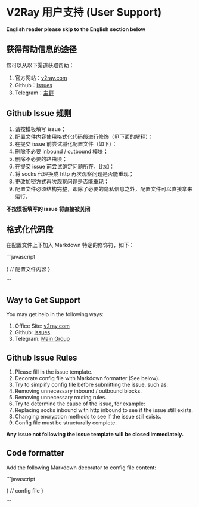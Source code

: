 # V2Ray 用户支持 (User Support)

**English reader please skip to the English section below**

## 获得帮助信息的途径

您可以从以下渠道获取帮助：

1. 官方网站：[v2ray.com](https://www.v2ray.com)
1. Github：[Issues](https://github.com/v2ray/v2ray-core/issues)
1. Telegram：[主群](https://t.me/projectv2ray)

## Github Issue 规则

1. 请按模板填写 issue；
1. 配置文件内容使用格式化代码段进行修饰（见下面的解释）；
1. 在提交 issue 前尝试减化配置文件（如下）：
  1. 删除不必要 inbound / outbound 模块；
  1. 删除不必要的路由项；
1. 在提交 issue 前尝试确定问题所在，比如：
  1. 将 socks 代理换成 http 再次观察问题是否能重现；
  1. 更改加密方式再次观察问题是否能重现；
1. 配置文件必须结构完整，即除了必要的隐私信息之外，配置文件可以直接拿来运行。

**不按模板填写的 issue 将直接被关闭**

## 格式化代码段

在配置文件上下加入 Markdown 特定的修饰符，如下：

\`\`\`javascript

{
  // 配置文件内容
}

\`\`\`

## Way to Get Support

You may get help in the following ways:

1. Office Site: [v2ray.com](https://www.v2ray.com)
1. Github: [Issues](https://github.com/v2ray/v2ray-core/issues)
1. Telegram: [Main Group](https://t.me/projectv2ray)

## Github Issue Rules

1. Please fill in the issue template.
1. Decorate config file with Markdown formatter (See below).
1. Try to simplify config file before submitting the issue, such as:
  1. Removing unnecessary inbound / outbound blocks.
  1. Removing unnecessary routing rules.
1. Try to determine the cause of the issue, for example:
  1. Replacing socks inbound with http inbound to see if the issue still exists.
  1. Changing encryption methods to see if the issue still exists.
1. Config file must be structurally complete.

**Any issue not following the issue template will be closed immediately.**

## Code formatter

Add the following Markdown decorator to config file content:

\`\`\`javascript

{
  // config file
}

\`\`\`
